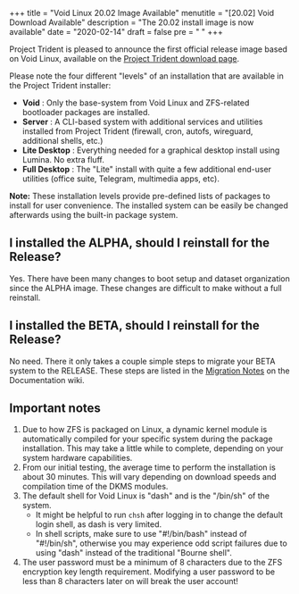 +++
title = "Void Linux 20.02 Image Available"
menutitle = "[20.02] Void Download Available"
description = "The 20.02 install image is now available"
date = "2020-02-14"
draft = false
pre = "<i class='fa fa-exclamation'></i>	"
+++

Project Trident is pleased to announce the first official release image based on Void Linux, available on the [Project Trident download page](/download).

Please note the four different "levels" of an installation that are available in the Project Trident installer:

* **Void** : Only the base-system from Void Linux and ZFS-related bootloader packages are installed.
* **Server** : A CLI-based system with additional services and utilities installed from Project Trident (firewall, cron, autofs, wireguard, additional shells, etc.)
* **Lite Desktop** : Everything needed for a graphical desktop install using Lumina. No extra fluff.
* **Full Desktop** : The "Lite" install with quite a few additional end-user utilities (office suite, Telegram, multimedia apps, etc).

**Note:** These installation levels provide pre-defined lists of packages to install for user convenience. The installed system can be easily be changed afterwards using the built-in package system.

## I installed the ALPHA, should I reinstall for the Release?
Yes. There have been many changes to boot setup and dataset organization since the ALPHA image. These changes are difficult to make without a full reinstall.

## I installed the BETA, should I reinstall for the Release?
No need. There it only takes a couple simple steps to migrate your BETA system to the RELEASE. These steps are listed in the [Migration Notes](https://github.com/project-trident/trident-docs/wiki/Converting-an-install-to-Project-Trident) on the Documentation wiki.

## Important notes

1. Due to how ZFS is packaged on Linux, a dynamic kernel module is automatically compiled for your specific system during the package installation. This may take a little while to complete, depending on your system hardware capabilities.
2. From our initial testing, the average time to perform the installation is about 30 minutes. This will vary depending on download speeds and compilation time of the DKMS modules.
3. The default shell for Void Linux is "dash" and is the "/bin/sh" of the system.
   * It might be helpful to run `chsh` after logging in to change the default login shell, as dash is very limited.
   * In shell scripts, make sure to use "#!/bin/bash" instead of "#!/bin/sh", otherwise you may experience odd script failures due to using "dash" instead of the traditional "Bourne shell".
4. The user password must be a minimum of 8 characters due to the ZFS encryption key length requirement. Modifying a user password to be less than 8 characters later on will break the user account!  
